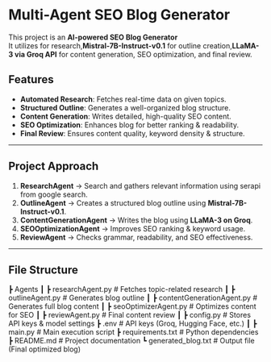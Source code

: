 # **Multi-Agent SEO Blog Generator**

This project is an **AI-powered SEO Blog Generator**  
It utilizes for research,**Mistral-7B-Instruct-v0.1** for outline creation,**LLaMA-3 via Groq API** for content generation, SEO optimization, and final review.

## **Features**
- **Automated Research**: Fetches real-time data on given topics.  
- **Structured Outline**: Generates a well-organized blog structure.  
- **Content Generation**: Writes detailed, high-quality SEO content.  
- **SEO Optimization**: Enhances blog for better ranking & readability.  
- **Final Review**: Ensures content quality, keyword density & structure.

---

## **Project Approach**
1. **ResearchAgent** → Search and gathers relevant information using serapi from google search.
2. **OutlineAgent** → Creates a structured blog outline using **Mistral-7B-Instruct-v0.1**.
3. **ContentGenerationAgent** → Writes the blog using **LLaMA-3 on Groq**.
4. **SEOOptimizationAgent** → Improves SEO ranking & keyword usage.
5. **ReviewAgent** → Checks grammar, readability, and SEO effectiveness.

---

## **File Structure**
 
 ┣ Agents
 ┃ ┣ researchAgent.py            # Fetches topic-related research
 ┃ ┣ outlineAgent.py             # Generates blog outline
 ┃ ┣ contentGenerationAgent.py   # Generates full blog content
 ┃ ┣ seoOptimizerAgent.py        # Optimizes content for SEO
 ┃ ┣ reviewAgent.py              # Final content review
 ┃
 ┣ config.py                     # Stores API keys & model settings
 ┣ .env                          # API keys (Groq, Hugging Face, etc.)
 ┃
 ┣  main.py                      # Main execution script
 ┣ requirements.txt              # Python dependencies
 ┣ README.md                     # Project documentation
 ┗ generated_blog.txt            # Output file (Final optimized blog)



